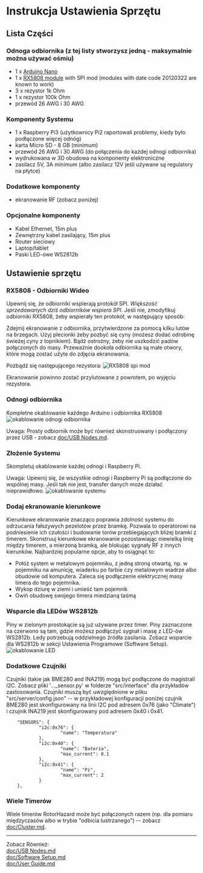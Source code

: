 # Instrukcja Ustawienia Sprzętu

## Lista Części

### Odnoga odbiornika (z tej listy stworzysz jedną - maksymalnie można używać ośmiu)
* 1 x [Arduino Nano](https://www.ebay.com/sch/i.html?_nkw=Arduino+Nano+V3.0+16M+5V+ATmega328P)
* 1 x [RX5808 module](https://www.banggood.com/search/rx5808-module.html) with SPI mod (modules with date code 20120322 are known to work)
* 3 x rezystor 1k Ohm
* 1 x rezystor 100k Ohm
* przewód 26 AWG i 30 AWG

### Komponenty Systemu
* 1 x Raspberry Pi3 (użytkownicy Pi2 raportowali problemy, kiedy było podłączone więcej odnóg)
* karta Micro SD - 8 GB (minimum)
* przewód 26 AWG i 30 AWG (do połączenia do każdej odnogi odbiornika)
* wydrukowana w 3D obudowa na komponenty elektroniczne
* zasilacz 5V, 3A minimum (albo zasilacz 12V jeśli używane są regulatory na płytce)

### Dodatkowe komponenty
* ekranowanie RF (zobacz poniżej)

### Opcjonalne komponenty
* Kabel Ethernet, 15m plus
* Zewnętrzny kabel zasilający, 15m plus
* Router sieciowy
* Laptop/tablet
* Paski LED-owe WS2812b

## Ustawienie sprzętu

### RX5808 - Odbiorniki Wideo
Upewnij się, że odbiorniki wspierają protokół SPI. *Większość sprzedawanych dziś odbiorników wspiera SPI.* Jeśli nie, zmodyfikuj odbiorniki RX5808, żeby wspierały ten protokół, w następujący sposób:

Zdejmij ekranowanie z odbiornika, przytwierdzone za pomocą kilku lutów na brzegach. Użyj plecionki żeby pozbyć się cyny (możesz dodać odrobinę świeżej cyny z topnikiem). Bądź ostrożny, żeby nie uszkodzić padów połączonych do masy. Przeważnie dookoła odbiornika są małe otwory, które mogą zostać użyte do zdjęcia ekranowania.

Pozbądź się następującego rezystora:
![RX5808 spi mod](img/rx5808-new-top.jpg)

Ekranowanie powinno zostać przylutowane z powrotem, po wyjęciu rezystora.

### Odnogi odbiornika
Kompletne okablowanie każdego Arduino i odbiornika RX5808
![okablowanie odnogi odbiornika](img/Receivernode.png)

Uwaga: Prosty odbiornik może być również skonstruowany i podłączony przez USB - zobacz [doc/USB Nodes.md](USB%20Nodes.md).

### Złożenie Systemu
Skompletuj okablowanie każdej odnogi i Raspberry Pi.

Uwaga: Upewnij się, że wszystkie odnogi i Raspberry Pi są podłączone do wspólnej masy. Jeśli tak nie jest, transfer danych może działać nieprawidłowo.
![okablowanie systemu](img/D5-i2c.png)

### Dodaj ekranowanie kierunkowe
Kierunkowe ekranowanie znacząco poprawia zdolność systemu do odrzucania fałszywych pezelotów przez bramkę. Pozwala to operatorowi na podniesienie ich czułości i budowanie torów przebiegających bliżej bramki z timerem. Skonstruuj kierunkowe ekranowanie pozostawiając niewielką linię między timerem, a mierzoną bramką, ale blokując sygnały RF z innych kierunków. Najbardziej popularne opcje, aby to osiągnąć to:
* Połóż system w metalowym pojemniku, z jedną stroną otwartą, np. w pojemniku na amunicję, wiaderku po farbie czy metalowym wiadrze albo obudowie od komputera. Zaleca się podłączenie elektrycznej masy timera do tego pojemnika.
* Wykop dziurę w ziemi i umieść tam pojemnik
* Owiń obudowę swojego timera miedzianą taśmą

### Wsparcie dla LEDów WS2812b
Piny w zielonym prostokącie są już używane przez timer. Piny zaznaczone na czerwono są tam, gdzie możesz podłączyć sygnał i masę z LED-ów WS2812b. Ledy potrzebują oddzielnego źródła zasilania. Zobacz wsparcie dla WS2812b w sekcji Ustawienia Programowe (Software Setup).
![okablowanie LED](img/GPIO.jpg)

### Dodatkowe Czujniki
Czujniki (takie jak BME280 and INA219) mogą być podłączone do magistrali I2C. Zobacz pliki '..._sensor.py' w folderze "src/interface" dla przykładów zastosowania. Czujniki muszą być uwzględnione w pliku "src/server/config.json" -- w przykładowej konfiguracji poniżej czujnik BME280 jest skonfigurowany na linii I2C pod adresem 0x76 (jako "Climate") i czujnik INA219 jest skonfigurowany pod adresem 0x40 i 0x41.
```
    "SENSORS": {
            "i2c:0x76": {
                    "name": "Temperatura"
            },
            "i2c:0x40": {
                    "name": "Bateria",
                    "max_current": 0.1
            },
            "i2c:0x41": {
                    "name": "Pi",
                    "max_current": 2
            }
    },
```

### Wiele Timerów
Wiele timerów RotorHazard może być połączonych razem (np. dla pomiaru międzyczasów albo w trybie "odbicia lustrzanego") -- zobacz [doc/Cluster.md](Cluster.md).

-----------------------------

Zobacz Również:<br/>
[doc/USB Nodes.md](pl-USB%20Nodes.md)<br/>
[doc/Software Setup.md](Software%20Setup.md)<br/>
[doc/User Guide.md](User%20Guide.md)

